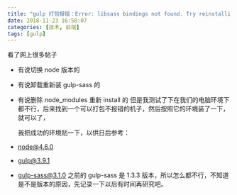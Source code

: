 ```yaml
---
title: "gulp 打包报错：Error: libsass bindings not found. Try reinstalling node-sass"
date: 2018-11-23 16:58:07
categories: [技术, 前端]
tags: [gulp]
---
```


看了网上很多帖子

- 有说切换 node 版本的
- 有说卸载重新装 gulp-sass 的
- 有说删除 node_modules 重新 install 的
  但是我测试了下在我们的电脑环境下都不行，后来找到一个可以打包不报错的机子，然后按照它的环境装了一下，就可以了，

  <!-- more -->

  我把成功的环境贴一下，以供日后参考：

- node@4.6.0
- gulp@3.9.1
- gulp-sass@3.1.0
  之前的 gulp-sass 是 1.3.3 版本，所以怎么都不行，不知道是不是版本的原因，先记录一下以后有时间再研究吧。
